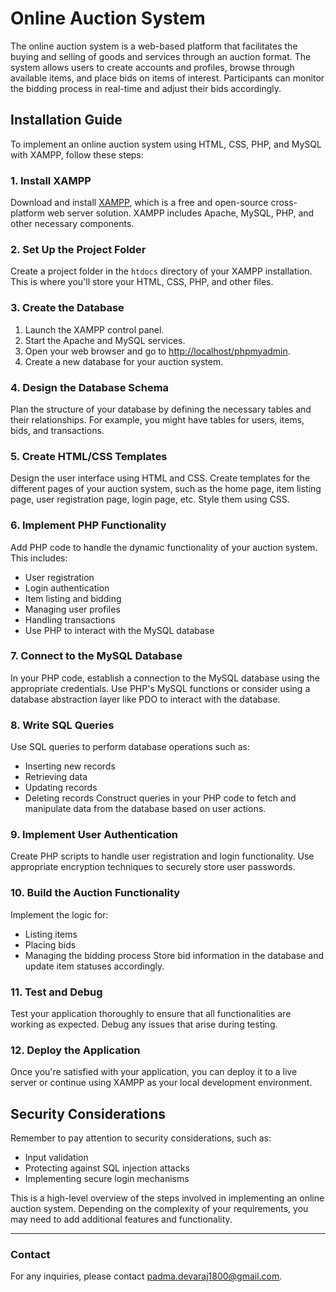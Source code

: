 # Online Auction System

The online auction system is a web-based platform that facilitates the buying and selling of goods and services through an auction format. The system allows users to create accounts and profiles, browse through available items, and place bids on items of interest. Participants can monitor the bidding process in real-time and adjust their bids accordingly.

## Installation Guide

To implement an online auction system using HTML, CSS, PHP, and MySQL with XAMPP, follow these steps:

### 1. Install XAMPP
Download and install [XAMPP](https://www.apachefriends.org/index.html), which is a free and open-source cross-platform web server solution. XAMPP includes Apache, MySQL, PHP, and other necessary components.

### 2. Set Up the Project Folder
Create a project folder in the `htdocs` directory of your XAMPP installation. This is where you'll store your HTML, CSS, PHP, and other files.

### 3. Create the Database
1. Launch the XAMPP control panel.
2. Start the Apache and MySQL services.
3. Open your web browser and go to [http://localhost/phpmyadmin](http://localhost/phpmyadmin).
4. Create a new database for your auction system.

### 4. Design the Database Schema
Plan the structure of your database by defining the necessary tables and their relationships. For example, you might have tables for users, items, bids, and transactions.

### 5. Create HTML/CSS Templates
Design the user interface using HTML and CSS. Create templates for the different pages of your auction system, such as the home page, item listing page, user registration page, login page, etc. Style them using CSS.

### 6. Implement PHP Functionality
Add PHP code to handle the dynamic functionality of your auction system. This includes:
- User registration
- Login authentication
- Item listing and bidding
- Managing user profiles
- Handling transactions
- Use PHP to interact with the MySQL database

### 7. Connect to the MySQL Database
In your PHP code, establish a connection to the MySQL database using the appropriate credentials. Use PHP's MySQL functions or consider using a database abstraction layer like PDO to interact with the database.

### 8. Write SQL Queries
Use SQL queries to perform database operations such as:
- Inserting new records
- Retrieving data
- Updating records
- Deleting records
Construct queries in your PHP code to fetch and manipulate data from the database based on user actions.

### 9. Implement User Authentication
Create PHP scripts to handle user registration and login functionality. Use appropriate encryption techniques to securely store user passwords.

### 10. Build the Auction Functionality
Implement the logic for:
- Listing items
- Placing bids
- Managing the bidding process
Store bid information in the database and update item statuses accordingly.

### 11. Test and Debug
Test your application thoroughly to ensure that all functionalities are working as expected. Debug any issues that arise during testing.

### 12. Deploy the Application
Once you're satisfied with your application, you can deploy it to a live server or continue using XAMPP as your local development environment.

## Security Considerations
Remember to pay attention to security considerations, such as:
- Input validation
- Protecting against SQL injection attacks
- Implementing secure login mechanisms

This is a high-level overview of the steps involved in implementing an online auction system. Depending on the complexity of your requirements, you may need to add additional features and functionality.

---

### Contact
For any inquiries, please contact [padma.devaraj1800@gmail.com](mailto:padma.devaraj1800@gmail.com).
